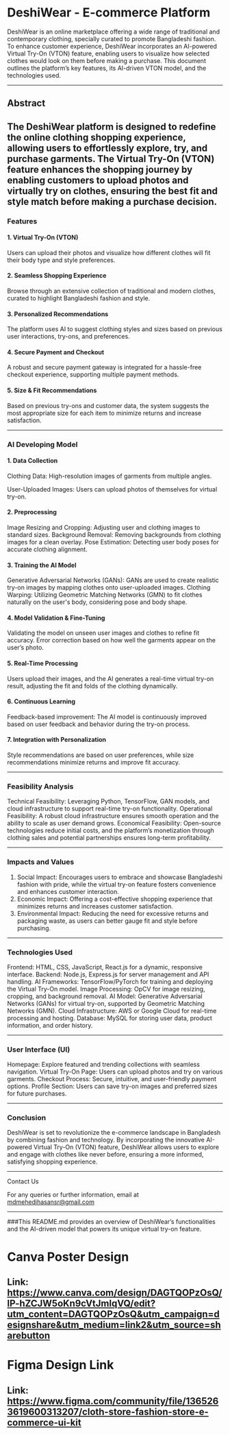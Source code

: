 # DeshiWear - E-commerce Platform
DeshiWear is an online marketplace offering a wide range of traditional and contemporary clothing, specially curated to promote Bangladeshi fashion. To enhance customer experience, DeshiWear incorporates an AI-powered Virtual Try-On (VTON) feature, enabling users to visualize how selected clothes would look on them before making a purchase. This document outlines the platform’s key features, its AI-driven VTON model, and the technologies used.

---
## Abstract
The DeshiWear platform is designed to redefine the online clothing shopping experience, allowing users to effortlessly explore, try, and purchase garments. The Virtual Try-On (VTON) feature enhances the shopping journey by enabling customers to upload photos and virtually try on clothes, ensuring the best fit and style match before making a purchase decision.
---

### Features
#### 1. Virtual Try-On (VTON)
Users can upload their photos and visualize how different clothes will fit their body type and style preferences.
#### 2. Seamless Shopping Experience
Browse through an extensive collection of traditional and modern clothes, curated to highlight Bangladeshi fashion and style.
#### 3. Personalized Recommendations
The platform uses AI to suggest clothing styles and sizes based on previous user interactions, try-ons, and preferences.
#### 4. Secure Payment and Checkout
A robust and secure payment gateway is integrated for a hassle-free checkout experience, supporting multiple payment methods.
#### 5. Size & Fit Recommendations
Based on previous try-ons and customer data, the system suggests the most appropriate size for each item to minimize returns and increase satisfaction.

---

### AI Developing Model
#### 1. Data Collection

Clothing Data: High-resolution images of garments from multiple angles.

User-Uploaded Images: Users can upload photos of themselves for virtual try-on.
#### 2. Preprocessing
Image Resizing and Cropping: Adjusting user and clothing images to standard sizes.
Background Removal: Removing backgrounds from clothing images for a clean overlay.
Pose Estimation: Detecting user body poses for accurate clothing alignment.
#### 3. Training the AI Model
Generative Adversarial Networks (GANs): GANs are used to create realistic try-on images by mapping clothes onto user-uploaded images.
Clothing Warping: Utilizing Geometric Matching Networks (GMN) to fit clothes naturally on the user's body, considering pose and body shape.
#### 4. Model Validation & Fine-Tuning
Validating the model on unseen user images and clothes to refine fit accuracy.
Error correction based on how well the garments appear on the user’s photo.
#### 5. Real-Time Processing
Users upload their images, and the AI generates a real-time virtual try-on result, adjusting the fit and folds of the clothing dynamically.
#### 6. Continuous Learning
Feedback-based improvement: The AI model is continuously improved based on user feedback and behavior during the try-on process.
#### 7. Integration with Personalization
Style recommendations are based on user preferences, while size recommendations minimize returns and improve fit accuracy.

---

### Feasibility Analysis
Technical Feasibility: Leveraging Python, TensorFlow, GAN models, and cloud infrastructure to support real-time try-on functionality.
Operational Feasibility: A robust cloud infrastructure ensures smooth operation and the ability to scale as user demand grows.
Economical Feasibility: Open-source technologies reduce initial costs, and the platform’s monetization through clothing sales and potential partnerships ensures long-term profitability.

---
### Impacts and Values
1. Social Impact: Encourages users to embrace and showcase Bangladeshi fashion with pride, while the virtual try-on feature fosters convenience and enhances customer interaction.
2. Economic Impact: Offering a cost-effective shopping experience that minimizes returns and increases customer satisfaction.
3. Environmental Impact: Reducing the need for excessive returns and packaging waste, as users can better gauge fit and style before purchasing.
---
### Technologies Used
Frontend: HTML, CSS, JavaScript, React.js for a dynamic, responsive interface.
Backend: Node.js, Express.js for server management and API handling.
AI Frameworks: TensorFlow/PyTorch for training and deploying the Virtual Try-On model.
Image Processing: OpCV for image resizing, cropping, and background removal.
AI Model: Generative Adversarial Networks (GANs) for virtual try-on, supported by Geometric Matching Networks (GMN).
Cloud Infrastructure: AWS or Google Cloud for real-time processing and hosting.
Database: MySQL for storing user data, product information, and order history.

---
### User Interface (UI)
Homepage: Explore featured and trending collections with seamless navigation.
Virtual Try-On Page: Users can upload photos and try on various garments.
Checkout Process: Secure, intuitive, and user-friendly payment options.
Profile Section: Users can save try-on images and preferred sizes for future purchases.

---

### Conclusion
DeshiWear is set to revolutionize the e-commerce landscape in Bangladesh by combining fashion and technology. By incorporating the innovative AI-powered Virtual Try-On (VTON) feature, DeshiWear allows users to explore and engage with clothes like never before, ensuring a more informed, satisfying shopping experience.


---

Contact Us

For any queries or further information, email at mdmehedihasansr@gmail.com

---

###This README.md provides an overview of DeshiWear’s functionalities and the AI-driven model that powers its unique virtual try-on feature.


# Canva Poster Design
## Link: https://www.canva.com/design/DAGTQOPzOsQ/lP-hZCJW5oKn9cVtJmlqVQ/edit?utm_content=DAGTQOPzOsQ&utm_campaign=designshare&utm_medium=link2&utm_source=sharebutton

# Figma Design Link
## Link: https://www.figma.com/community/file/1365263619600313207/cloth-store-fashion-store-e-commerce-ui-kit
